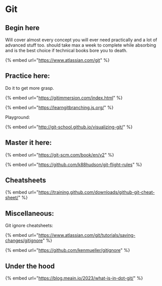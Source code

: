 # Git

## Begin here

Will cover almost every concept you will ever need practically and a lot of advanced stuff too. should take max a week to complete while absorbing and is the best choice if technical books bore you to death.

{% embed url="https://www.atlassian.com/git" %}

## Practice here:

Do it to get more grasp.

{% embed url="https://gitimmersion.com/index.html" %}

{% embed url="https://learngitbranching.js.org/" %}

Playground:

{% embed url="http://git-school.github.io/visualizing-git/" %}



## Master it here:

{% embed url="https://git-scm.com/book/en/v2" %}

{% embed url="https://github.com/k88hudson/git-flight-rules" %}



## Cheatsheets

{% embed url="https://training.github.com/downloads/github-git-cheat-sheet/" %}

## Miscellaneous:

Git ignore cheatsheets:

{% embed url="https://www.atlassian.com/git/tutorials/saving-changes/gitignore" %}

{% embed url="https://github.com/kenmueller/gitignore" %}

## Under the hood



{% embed url="https://blog.meain.io/2023/what-is-in-dot-git/" %}
